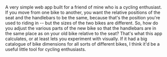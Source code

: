 A very simple web app built for a friend of mine who is a cycling enthusiast. If you move from one bike to another, you want the relative positions of the seat and the handlebars to be the same, because that's the position you're used to riding in -- but the sizes of the two bikes are different. So, how do you adjust the various parts of the new bike so that the handlebars are in the same place as on your old bike relative to the seat? That's what this app calculates, or at least lets you experiment with visually. If it had a big catalogue of bike dimensions for all sorts of different bikes, I think it'd be a useful little tool for cycling enthusiasts.
